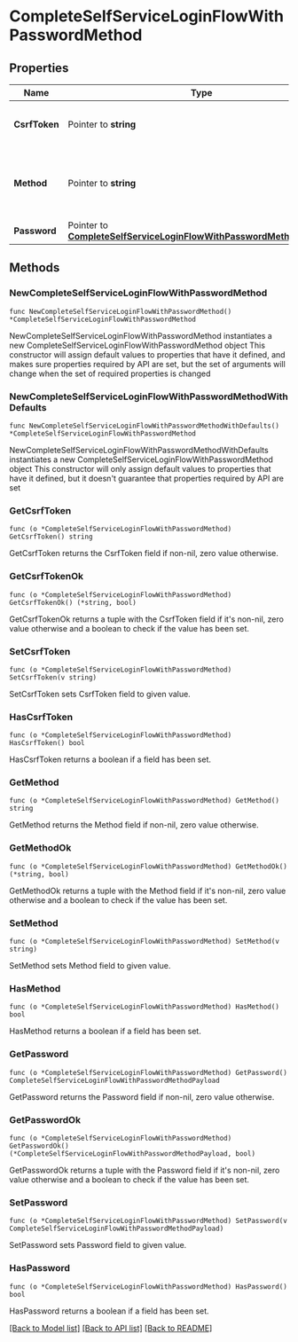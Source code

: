 # CompleteSelfServiceLoginFlowWithPasswordMethod

## Properties

Name | Type | Description | Notes
------------ | ------------- | ------------- | -------------
**CsrfToken** | Pointer to **string** | Sending the anti-csrf token is only required for browser login flows. | [optional] 
**Method** | Pointer to **string** | Method should be set to \&quot;password\&quot; when logging in using the identifier and password strategy. | [optional] 
**Password** | Pointer to [**CompleteSelfServiceLoginFlowWithPasswordMethodPayload**](CompleteSelfServiceLoginFlowWithPasswordMethodPayload.md) |  | [optional] 

## Methods

### NewCompleteSelfServiceLoginFlowWithPasswordMethod

`func NewCompleteSelfServiceLoginFlowWithPasswordMethod() *CompleteSelfServiceLoginFlowWithPasswordMethod`

NewCompleteSelfServiceLoginFlowWithPasswordMethod instantiates a new CompleteSelfServiceLoginFlowWithPasswordMethod object
This constructor will assign default values to properties that have it defined,
and makes sure properties required by API are set, but the set of arguments
will change when the set of required properties is changed

### NewCompleteSelfServiceLoginFlowWithPasswordMethodWithDefaults

`func NewCompleteSelfServiceLoginFlowWithPasswordMethodWithDefaults() *CompleteSelfServiceLoginFlowWithPasswordMethod`

NewCompleteSelfServiceLoginFlowWithPasswordMethodWithDefaults instantiates a new CompleteSelfServiceLoginFlowWithPasswordMethod object
This constructor will only assign default values to properties that have it defined,
but it doesn't guarantee that properties required by API are set

### GetCsrfToken

`func (o *CompleteSelfServiceLoginFlowWithPasswordMethod) GetCsrfToken() string`

GetCsrfToken returns the CsrfToken field if non-nil, zero value otherwise.

### GetCsrfTokenOk

`func (o *CompleteSelfServiceLoginFlowWithPasswordMethod) GetCsrfTokenOk() (*string, bool)`

GetCsrfTokenOk returns a tuple with the CsrfToken field if it's non-nil, zero value otherwise
and a boolean to check if the value has been set.

### SetCsrfToken

`func (o *CompleteSelfServiceLoginFlowWithPasswordMethod) SetCsrfToken(v string)`

SetCsrfToken sets CsrfToken field to given value.

### HasCsrfToken

`func (o *CompleteSelfServiceLoginFlowWithPasswordMethod) HasCsrfToken() bool`

HasCsrfToken returns a boolean if a field has been set.

### GetMethod

`func (o *CompleteSelfServiceLoginFlowWithPasswordMethod) GetMethod() string`

GetMethod returns the Method field if non-nil, zero value otherwise.

### GetMethodOk

`func (o *CompleteSelfServiceLoginFlowWithPasswordMethod) GetMethodOk() (*string, bool)`

GetMethodOk returns a tuple with the Method field if it's non-nil, zero value otherwise
and a boolean to check if the value has been set.

### SetMethod

`func (o *CompleteSelfServiceLoginFlowWithPasswordMethod) SetMethod(v string)`

SetMethod sets Method field to given value.

### HasMethod

`func (o *CompleteSelfServiceLoginFlowWithPasswordMethod) HasMethod() bool`

HasMethod returns a boolean if a field has been set.

### GetPassword

`func (o *CompleteSelfServiceLoginFlowWithPasswordMethod) GetPassword() CompleteSelfServiceLoginFlowWithPasswordMethodPayload`

GetPassword returns the Password field if non-nil, zero value otherwise.

### GetPasswordOk

`func (o *CompleteSelfServiceLoginFlowWithPasswordMethod) GetPasswordOk() (*CompleteSelfServiceLoginFlowWithPasswordMethodPayload, bool)`

GetPasswordOk returns a tuple with the Password field if it's non-nil, zero value otherwise
and a boolean to check if the value has been set.

### SetPassword

`func (o *CompleteSelfServiceLoginFlowWithPasswordMethod) SetPassword(v CompleteSelfServiceLoginFlowWithPasswordMethodPayload)`

SetPassword sets Password field to given value.

### HasPassword

`func (o *CompleteSelfServiceLoginFlowWithPasswordMethod) HasPassword() bool`

HasPassword returns a boolean if a field has been set.


[[Back to Model list]](../README.md#documentation-for-models) [[Back to API list]](../README.md#documentation-for-api-endpoints) [[Back to README]](../README.md)


